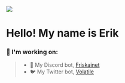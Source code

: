 ![](https://github.com/ezxmora/ezxmora/blob/master/hello.gif)

# Hello! My name is Erik

### 🔨 I'm working on:
> * 🤖 My Discord bot, [Friskainet](https://github.com/ezxmora/friskainet)
> * 🐦 My Twitter bot, [Volatile](https://github.com/ezxmora/volatile)
